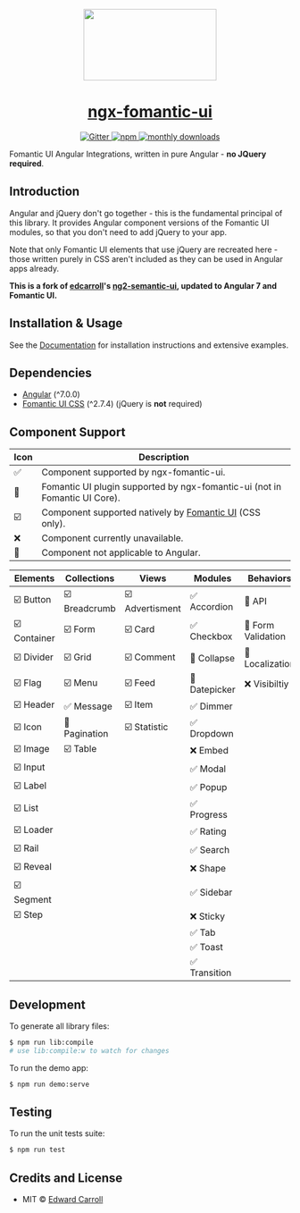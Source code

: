 <!-- Logo -->
<p align="center">
  <a href="https://ngx-fomantic-ui.github.io/ngx-fomantic-ui/">
    <img height="128" width="238" src="https://raw.githubusercontent.com/ngx-fomantic-ui/ngx-fomantic-ui/master/projects/ngx-fomantic-ui-docs/src/assets/logo.png">
  </a>
</p>

<!-- Name -->
<h1 align="center">
  <a href="https://ngx-fomantic-ui.github.io/ngx-fomantic-ui">ngx-fomantic-ui</a>
</h1>

<!-- Badges -->
<p align="center">
  <a href="https://gitter.im/ngx-fomantic-ui/development">
    <img alt="Gitter" src="https://img.shields.io/gitter/room/ng2-semantic-ui/Lobby.js.svg?style=flat-square" />
  </a>
  <a href="https://www.npmjs.com/package/ngx-fomantic-ui">
    <img alt="npm" src="https://img.shields.io/npm/v/ngx-fomantic-ui.svg?style=flat-square" />
  </a>
  <a href="https://www.npmjs.com/package/ngx-fomantic-ui">
    <img alt="monthly downloads" src="https://img.shields.io/npm/dm/ngx-fomantic-ui.svg?style=flat-square" />
  </a>
</p>

Fomantic UI Angular Integrations, written in pure Angular - **no JQuery required**.

## Introduction

Angular and jQuery don't go together - this is the fundamental principal of this library. It provides Angular component versions of the Fomantic UI modules, so that you don't need to add jQuery to your app.

Note that only Fomantic UI elements that use jQuery are recreated here - those written purely in CSS aren't included as they can be used in Angular apps already.

**This is a fork of [edcarroll](https://github.com/edcarroll)'s [ng2-semantic-ui](https://github.com/edcarroll/ng2-semantic-ui), updated to Angular 7 and Fomantic UI.**

## Installation & Usage

See the [Documentation](https://ngx-fomantic-ui.github.io/ngx-fomantic-ui) for installation instructions and extensive examples.

## Dependencies

* [Angular](https://angular.io) (^7.0.0)
* [Fomantic UI CSS](http://fomantic-ui.com/) (^2.7.4) (jQuery is **not** required)

## Component Support

|           Icon          |                                      Description                                    |
|-------------------------|-------------------------------------------------------------------------------------|
| :white_check_mark:      | Component supported by ngx-fomantic-ui.                                             |
| :rocket:                | Fomantic UI plugin supported by ngx-fomantic-ui (not in Fomantic UI Core).          |
| :ballot_box_with_check: | Component supported natively by [Fomantic UI](https://fomantic-ui.com/) (CSS only). |
| :x:                     | Component currently unavailable.                                                    |
| :no_entry_sign:         | Component not applicable to Angular.                                                |

|              Elements              |            Collections             |                   Views                  |              Modules              |              Behaviors              |
|------------------------------------|------------------------------------|------------------------------------------|-----------------------------------|-------------------------------------|
| :ballot_box_with_check: Button     | :ballot_box_with_check: Breadcrumb | :ballot_box_with_check: Advertisment     | :white_check_mark: Accordion      | :no_entry_sign: API                 |
| :ballot_box_with_check: Container  | :ballot_box_with_check: Form       | :ballot_box_with_check: Card             | :white_check_mark: Checkbox       | :no_entry_sign: Form Validation     |
| :ballot_box_with_check: Divider    | :ballot_box_with_check: Grid       | :ballot_box_with_check: Comment          | :rocket: Collapse                 | :rocket: Localization               |
| :ballot_box_with_check: Flag       | :ballot_box_with_check: Menu       | :ballot_box_with_check: Feed             | :rocket: Datepicker               | :x: Visibiltiy                      |
| :ballot_box_with_check: Header     | :white_check_mark: Message         | :ballot_box_with_check: Item             | :white_check_mark: Dimmer         |                                     |
| :ballot_box_with_check: Icon       | :rocket: Pagination                | :ballot_box_with_check: Statistic        | :white_check_mark: Dropdown       |                                     |
| :ballot_box_with_check: Image      | :ballot_box_with_check: Table      |                                          | :x: Embed                         |                                     |
| :ballot_box_with_check: Input      |                                    |                                          | :white_check_mark: Modal          |                                     |
| :ballot_box_with_check: Label      |                                    |                                          | :white_check_mark: Popup          |                                     |
| :ballot_box_with_check: List       |                                    |                                          | :white_check_mark: Progress       |                                     |
| :ballot_box_with_check: Loader     |                                    |                                          | :white_check_mark: Rating         |                                     |
| :ballot_box_with_check: Rail       |                                    |                                          | :white_check_mark: Search         |                                     |
| :ballot_box_with_check: Reveal     |                                    |                                          | :x: Shape                         |                                     |
| :ballot_box_with_check: Segment    |                                    |                                          | :white_check_mark: Sidebar        |                                     |
| :ballot_box_with_check: Step       |                                    |                                          | :x: Sticky                        |                                     |
|                                    |                                    |                                          | :white_check_mark: Tab            |                                     |
|                                    |                                    |                                          | :white_check_mark: Toast          |                                     |
|                                    |                                    |                                          | :white_check_mark: Transition     |                                     |

## Development

To generate all library files:

```bash
$ npm run lib:compile
# use lib:compile:w to watch for changes
```

To run the demo app:
```bash
$ npm run demo:serve
```

## Testing

To run the unit tests suite:
```bash
$ npm run test
```

## Credits and License

* MIT © [Edward Carroll](https://github.com/edcarroll)
